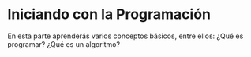 # Iniciando con la Programación
En esta parte aprenderás varios conceptos básicos, entre ellos:
¿Qué es programar?
¿Qué es un algoritmo?
